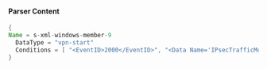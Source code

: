 #### Parser Content
```Java
{
Name = s-xml-windows-member-9
  DataType = "vpn-start"
  Conditions = [ "<EventID>2000</EventID>", "<Data Name='IPsecTrafficMode'>" ]
}
```
